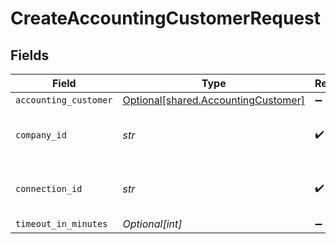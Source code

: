 # CreateAccountingCustomerRequest


## Fields

| Field                                                                            | Type                                                                             | Required                                                                         | Description                                                                      | Example                                                                          |
| -------------------------------------------------------------------------------- | -------------------------------------------------------------------------------- | -------------------------------------------------------------------------------- | -------------------------------------------------------------------------------- | -------------------------------------------------------------------------------- |
| `accounting_customer`                                                            | [Optional[shared.AccountingCustomer]](../../models/shared/accountingcustomer.md) | :heavy_minus_sign:                                                               | N/A                                                                              |                                                                                  |
| `company_id`                                                                     | *str*                                                                            | :heavy_check_mark:                                                               | N/A                                                                              | 8a210b68-6988-11ed-a1eb-0242ac120002                                             |
| `connection_id`                                                                  | *str*                                                                            | :heavy_check_mark:                                                               | N/A                                                                              | 2e9d2c44-f675-40ba-8049-353bfcb5e171                                             |
| `timeout_in_minutes`                                                             | *Optional[int]*                                                                  | :heavy_minus_sign:                                                               | N/A                                                                              |                                                                                  |